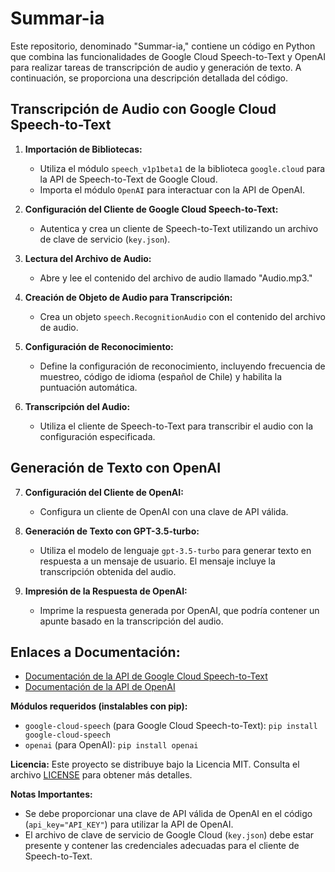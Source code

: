 # Summar-ia

Este repositorio, denominado "Summar-ia," contiene un código en Python que combina las funcionalidades de Google Cloud Speech-to-Text y OpenAI para realizar tareas de transcripción de audio y generación de texto. A continuación, se proporciona una descripción detallada del código.

## Transcripción de Audio con Google Cloud Speech-to-Text

1. **Importación de Bibliotecas:**
   - Utiliza el módulo `speech_v1p1beta1` de la biblioteca `google.cloud` para la API de Speech-to-Text de Google Cloud.
   - Importa el módulo `OpenAI` para interactuar con la API de OpenAI.

2. **Configuración del Cliente de Google Cloud Speech-to-Text:**
   - Autentica y crea un cliente de Speech-to-Text utilizando un archivo de clave de servicio (`key.json`).

3. **Lectura del Archivo de Audio:**
   - Abre y lee el contenido del archivo de audio llamado "Audio.mp3."

4. **Creación de Objeto de Audio para Transcripción:**
   - Crea un objeto `speech.RecognitionAudio` con el contenido del archivo de audio.

5. **Configuración de Reconocimiento:**
   - Define la configuración de reconocimiento, incluyendo frecuencia de muestreo, código de idioma (español de Chile) y habilita la puntuación automática.

6. **Transcripción del Audio:**
   - Utiliza el cliente de Speech-to-Text para transcribir el audio con la configuración especificada.

## Generación de Texto con OpenAI

7. **Configuración del Cliente de OpenAI:**
   - Configura un cliente de OpenAI con una clave de API válida.

8. **Generación de Texto con GPT-3.5-turbo:**
   - Utiliza el modelo de lenguaje `gpt-3.5-turbo` para generar texto en respuesta a un mensaje de usuario. El mensaje incluye la transcripción obtenida del audio.

9. **Impresión de la Respuesta de OpenAI:**
   - Imprime la respuesta generada por OpenAI, que podría contener un apunte basado en la transcripción del audio.

## Enlaces a Documentación:

- [Documentación de la API de Google Cloud Speech-to-Text](https://cloud.google.com/speech-to-text/docs)
- [Documentación de la API de OpenAI](https://beta.openai.com/docs/)

**Módulos requeridos (instalables con pip):**
- `google-cloud-speech` (para Google Cloud Speech-to-Text): `pip install google-cloud-speech`
- `openai` (para OpenAI): `pip install openai`

**Licencia:**
Este proyecto se distribuye bajo la Licencia MIT. Consulta el archivo [LICENSE](LICENSE) para obtener más detalles.

**Notas Importantes:**
- Se debe proporcionar una clave de API válida de OpenAI en el código (`api_key="API_KEY"`) para utilizar la API de OpenAI.
- El archivo de clave de servicio de Google Cloud (`key.json`) debe estar presente y contener las credenciales adecuadas para el cliente de Speech-to-Text.
